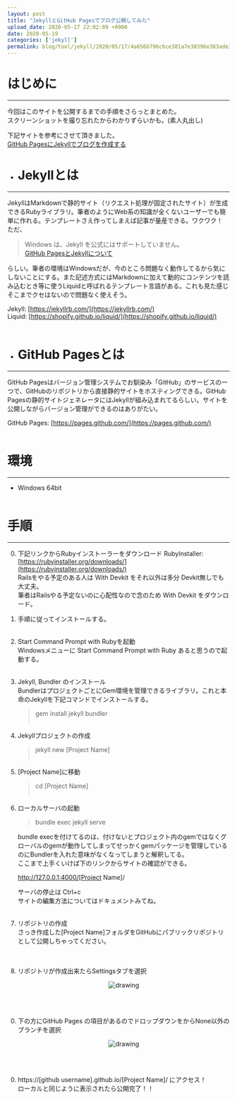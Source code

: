 ```yaml
---
layout: post
title: "JekyllとGitHub Pagesでブログ公開してみた"
upload_date: 2020-05-17 22:02:09 +0900
date: 2020-05-19
categories: ['jekyll']
permalink: blog/tool/jekyll/2020/05/17/4a656b796c6ce381a7e38396e383ade382b0e585ace9968be38197e381a6e381bfe3819f5be6ba96e58299e7b7a85d
---
```


# はじめに
***
今回はこのサイトを公開するまでの手順をさらっとまとめた。  
スクリーンショットを撮り忘れたからわかりずらいかも。(素人丸出し)  

下記サイトを参考にさせて頂きました。  
[GitHub PagesにJekyllでブログを作成する](https://note.com/airis0/n/n191e89b83e1d)



- # Jekyllとは
***
JekyllはMarkdownで静的サイト（リクエスト処理が固定されたサイト）が生成できるRubyライブラリ。筆者のようにWeb系の知識が全くないユーザーでも簡単に作れる。テンプレートさえ作ってしまえば記事が量産できる。ワクワク！  
ただ、
  > Windows は、Jekyll を公式にはサポートしていません。  
  [GitHub PagesとJekyllについて](https://help.github.com/ja/github/working-with-github-pages/about-github-pages-and-jekyll)

  らしい。筆者の環境はWindowsだが、今のところ問題なく動作してるから気にしないことにする。また記述方式にはMarkdownに加えて動的にコンテンツを読み込むとき等に使うLiquidと呼ばれるテンプレート言語がある。これも見た感じそこまでクセはないので問題なく使えそう。  

  Jekyll: [https://jekyllrb.com/](https://jekyllrb.com/)  
  Liquid: [https://shopify.github.io/liquid/](https://shopify.github.io/liquid/)
<br><br>

- # GitHub Pagesとは
***
GitHub Pagesはバージョン管理システムでお馴染み「GitHub」のサービスの一つで、GitHubのリポジトリから直接静的サイトをホスティングできる。GitHub Pagesの静的サイトジェネレータにはJekyllが組み込まれてるらしい。サイトを公開しながらバージョン管理ができるのはありがたい。  

  GitHub Pages: [https://pages.github.com/](https://pages.github.com/)
<br><br>

# 環境
***
- Windows 64bit
<br><br>

# 手順
***

0. 下記リンクからRubyインストーラーをダウンロード
RubyInstaller: [https://rubyinstaller.org/downloads/](https://rubyinstaller.org/downloads/)  
Railsをやる予定のある人は With Devkit をそれ以外は多分 Devkit無しでも大丈夫。  
筆者はRailsやる予定ないのに心配性なので念のため With Devkit をダウンロード。  

0. 手順に従ってインストールする。
<br><br>

0. Start Command Prompt with Rubyを起動  
Windowsメニューに Start Command Prompt with Ruby あると思うので起動する。
<br><br>

0. Jekyll, Bundler のインストール  
BundlerはプロジェクトごとにGem環境を管理できるライブラリ。これと本命のJekyllを下記コマンドでインストールする。
    > gem install jekyll bundler
<br><br>

0. Jekyllプロジェクトの作成
    > jekyll new [Project Name]
<br><br>

0. [Project Name]に移動
    > cd [Project Name]
<br><br>

0. ローカルサーバの起動  
    > bundle exec jekyll serve

    bundle execを付けてるのは、付けないとプロジェクト内のgemではなくグローバルのgemが動作してしまってせっかくgemパッケージを管理しているのにBundlerを入れた意味がなくなってしまうと解釈してる。  
    ここまで上手くいけば下のリンクからサイトの確認ができる。

    http://127.0.0.1:4000/[Project Name]/  

    サーバの停止は Ctrl+c  
    サイトの編集方法についてはドキュメントみてね。
<br><br>

0. リポジトリの作成  
    さっき作成した[Project Name]フォルダをGitHubにパブリックリポジトリとして公開しちゃってください。  
<br><br>

0. リポジトリが作成出来たらSettingsタブを選択

    <div style="text-align: center" height="360">
        <img src="{{site.baseurl}}/assets/img/unity_web_gl5.png" alt="drawing"/>  
    </div><br>
<br>

0. 下の方にGitHub Pages の項目があるのでドロップダウンをからNone以外のブランチを選択

    <div style="text-align: center" height="360">
        <img src="{{site.baseurl}}/assets/img/unity_web_gl6.png" alt="drawing"/>  
    </div><br>
<br>

0. https://[github username].github.io/[Project Name]/ にアクセス！  
ローカルと同じように表示されたら公開完了！！
